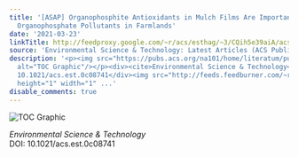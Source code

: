 ```yaml
---
title: '[ASAP] Organophosphite Antioxidants in Mulch Films Are Important Sources of
  Organophosphate Pollutants in Farmlands'
date: '2021-03-23'
linkTitle: http://feedproxy.google.com/~r/acs/esthag/~3/CQih5e39aiA/acs.est.0c08741
source: 'Environmental Science & Technology: Latest Articles (ACS Publications)'
description: '<p><img src="https://pubs.acs.org/na101/home/literatum/publisher/achs/journals/content/esthag/0/esthag.ahead-of-print/acs.est.0c08741/20210323/images/medium/es0c08741_0005.gif"
  alt="TOC Graphic"/></p><div><cite>Environmental Science & Technology</cite></div><div>DOI:
  10.1021/acs.est.0c08741</div><img src="http://feeds.feedburner.com/~r/acs/esthag/~4/CQih5e39aiA"
  height="1" width="1" ...'
disable_comments: true
---
```

<p><img src="https://pubs.acs.org/na101/home/literatum/publisher/achs/journals/content/esthag/0/esthag.ahead-of-print/acs.est.0c08741/20210323/images/medium/es0c08741_0005.gif" alt="TOC Graphic"/></p><div><cite>Environmental Science & Technology</cite></div><div>DOI: 10.1021/acs.est.0c08741</div><img src="http://feeds.feedburner.com/~r/acs/esthag/~4/CQih5e39aiA" height="1" width="1" ...